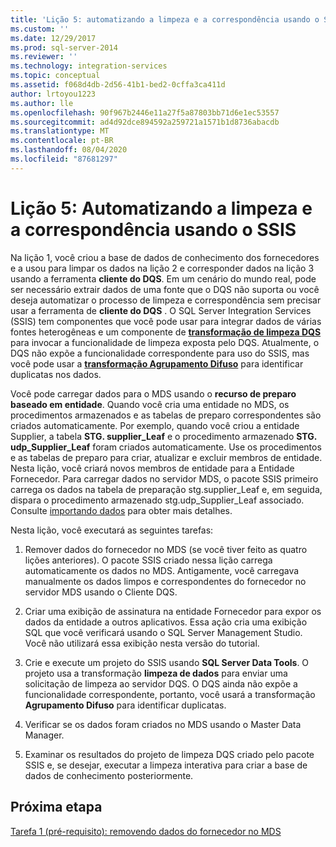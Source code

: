 ```yaml
---
title: 'Lição 5: automatizando a limpeza e a correspondência usando o SSIS | Microsoft Docs'
ms.custom: ''
ms.date: 12/29/2017
ms.prod: sql-server-2014
ms.reviewer: ''
ms.technology: integration-services
ms.topic: conceptual
ms.assetid: f068d4db-2d56-41b1-bed2-0cffa3ca411d
author: lrtoyou1223
ms.author: lle
ms.openlocfilehash: 90f967b2446e11a27f5a87803bb71d6e1ec53557
ms.sourcegitcommit: ad4d92dce894592a259721a1571b1d8736abacdb
ms.translationtype: MT
ms.contentlocale: pt-BR
ms.lasthandoff: 08/04/2020
ms.locfileid: "87681297"
---
```

# <a name="lesson-5-automating-the-cleansing-and-matching-using-ssis"></a>Lição 5: Automatizando a limpeza e a correspondência usando o SSIS
  Na lição 1, você criou a base de dados de conhecimento dos fornecedores e a usou para limpar os dados na lição 2 e corresponder dados na lição 3 usando a ferramenta **cliente do DQS**. Em um cenário do mundo real, pode ser necessário extrair dados de uma fonte que o DQS não suporta ou você deseja automatizar o processo de limpeza e correspondência sem precisar usar a ferramenta de **cliente do DQS** . O SQL Server Integration Services (SSIS) tem componentes que você pode usar para integrar dados de várias fontes heterogêneas e um componente de **[transformação de limpeza DQS](https://msdn.microsoft.com/library/ee677619.aspx)** para invocar a funcionalidade de limpeza exposta pelo DQS. Atualmente, o DQS não expõe a funcionalidade correspondente para uso do SSIS, mas você pode usar a **[transformação Agrupamento Difuso](../integration-services/data-flow/transformations/fuzzy-grouping-transformation.md)** para identificar duplicatas nos dados.  
  
 Você pode carregar dados para o MDS usando o **recurso de preparo baseado em entidade**. Quando você cria uma entidade no MDS, os procedimentos armazenados e as tabelas de preparo correspondentes são criados automaticamente. Por exemplo, quando você criou a entidade Supplier, a tabela **STG. supplier_Leaf** e o procedimento armazenado **STG. udp_Supplier_Leaf** foram criados automaticamente. Use os procedimentos e as tabelas de preparo para criar, atualizar e excluir membros de entidade. Nesta lição, você criará novos membros de entidade para a Entidade Fornecedor. Para carregar dados no servidor MDS, o pacote SSIS primeiro carrega os dados na tabela de preparação stg.supplier_Leaf e, em seguida, dispara o procedimento armazenado stg.udp_Supplier_Leaf associado. Consulte [importando dados](../master-data-services/overview-importing-data-from-tables-master-data-services.md) para obter mais detalhes.  
  
 Nesta lição, você executará as seguintes tarefas:  
  
1.  Remover dados do fornecedor no MDS (se você tiver feito as quatro lições anteriores). O pacote SSIS criado nessa lição carrega automaticamente os dados no MDS. Antigamente, você carregava manualmente os dados limpos e correspondentes do fornecedor no servidor MDS usando o Cliente DQS.  
  
2.  Criar uma exibição de assinatura na entidade Fornecedor para expor os dados da entidade a outros aplicativos. Essa ação cria uma exibição SQL que você verificará usando o SQL Server Management Studio. Você não utilizará essa exibição nesta versão do tutorial.  
  
3.  Crie e execute um projeto do SSIS usando **SQL Server Data Tools**. O projeto usa a transformação **limpeza de dados** para enviar uma solicitação de limpeza ao servidor DQS. O DQS ainda não expõe a funcionalidade correspondente, portanto, você usará a transformação **Agrupamento Difuso** para identificar duplicatas.  
  
4.  Verificar se os dados foram criados no MDS usando o Master Data Manager.  
  
5.  Examinar os resultados do projeto de limpeza DQS criado pelo pacote SSIS e, se desejar, executar a limpeza interativa para criar a base de dados de conhecimento posteriormente.  
  
## <a name="next-step"></a>Próxima etapa  
 [Tarefa 1 &#40;pré-requisito&#41;: removendo dados do fornecedor no MDS](../../2014/tutorials/task-1-prerequisite-removing-supplier-data-in-mds.md)  
  
  
